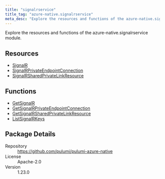 ```yaml
---
title: "signalrservice"
title_tag: "azure-native.signalrservice"
meta_desc: "Explore the resources and functions of the azure-native.signalrservice module."
---
```


<!-- WARNING: this file was generated by Pulumi Docs Generator. -->
<!-- Do not edit by hand unless you're certain you know what you are doing! -->

Explore the resources and functions of the azure-native.signalrservice module.

<h2 id="resources">Resources</h2>
<ul class="api">
    <li><a href="signalr" title="SignalR"><span class="symbol resource"></span>SignalR</a></li>
    <li><a href="signalrprivateendpointconnection" title="SignalRPrivateEndpointConnection"><span class="symbol resource"></span>SignalRPrivateEndpointConnection</a></li>
    <li><a href="signalrsharedprivatelinkresource" title="SignalRSharedPrivateLinkResource"><span class="symbol resource"></span>SignalRSharedPrivateLinkResource</a></li>
</ul>

<h2 id="functions">Functions</h2>
<ul class="api">
    <li><a href="getsignalr" title="GetSignalR"><span class="symbol function"></span>GetSignalR</a></li>
    <li><a href="getsignalrprivateendpointconnection" title="GetSignalRPrivateEndpointConnection"><span class="symbol function"></span>GetSignalRPrivateEndpointConnection</a></li>
    <li><a href="getsignalrsharedprivatelinkresource" title="GetSignalRSharedPrivateLinkResource"><span class="symbol function"></span>GetSignalRSharedPrivateLinkResource</a></li>
    <li><a href="listsignalrkeys" title="ListSignalRKeys"><span class="symbol function"></span>ListSignalRKeys</a></li>
</ul>

<h2 id="package-details">Package Details</h2>
<dl class="package-details">
	<dt>Repository</dt>
	<dd><a href="https://github.com/pulumi/pulumi-azure-native">https://github.com/pulumi/pulumi-azure-native</a></dd>
	<dt>License</dt>
	<dd>Apache-2.0</dd>
	<dt>Version</dt>
	<dd>1.23.0</dd>
</dl>

